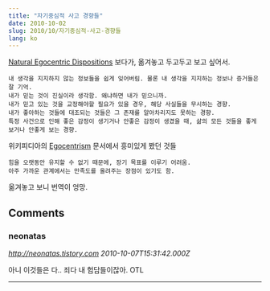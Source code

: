 ```yaml
---
title: "자기중심적 사고 경향들"
date: 2010-10-02
slug: 2010/10/자기중심적-사고-경향들
lang: ko
---
```


[Natural Egocentric Dispositions](http://www.criticalthinking.org/articles/natural-egocentric.cfm) 보다가, 옮겨놓고 두고두고 보고 싶어서.

	내 생각을 지지하지 않는 정보들을 쉽게 잊어버림. 물론 내 생각을 지지하는 정보나 증거들은 잘 기억.
	내가 믿는 것이 진실이라 생각함. 왜냐하면 내가 믿으니까.
	내가 믿고 있는 것을 교정해야할 필요가 있을 경우, 해당 사실들을 무시하는 경향.
	내가 좋아하는 것들에 대조되는 것들은 그 존재를 알아차리지도 못하는 경향.
	특정 사건으로 인해 좋은 감정이 생기거나 안좋은 감정이 생겼을 때, 삶의 모든 것들을 좋게 보거나 안좋게 보는 경향.

위키피디아의 [Egocentrism](http://en.wikipedia.org/wiki/Egocentrism) 문서에서 흥미있게 봤던 것들

	힘을 오랫동안 유지할 수 없기 때문에, 장기 목표를 이루기 어려움.
	아주 가까운 관계에서는 만족도를 올려주는 장점이 있기도 함.

옮겨놓고 보니 번역이 엉망.

## Comments

### neonatas
*http://neonatas.tistory.com*
*2010-10-07T15:31:42.000Z*

아니 이것들은 다.. 죄다 내 험담들이잖아. OTL

---

